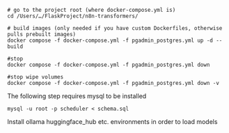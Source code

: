 ```shell
# go to the project root (where docker-compose.yml is)
cd /Users/…/FlaskProject/n8n-transformers/

# build images (only needed if you have custom Dockerfiles, otherwise pulls prebuilt images)
docker compose -f docker-compose.yml -f pgadmin_postgres.yml up -d --build

#stop 
docker compose -f docker-compose.yml -f pgadmin_postgres.yml down

#stop wipe volumes
docker compose -f docker-compose.yml -f pgadmin_postgres.yml down -v
```

The following step requires mysql to be installed 

```shell
mysql -u root -p scheduler < schema.sql
```

Install ollama huggingface_hub etc. environments in order to load models 